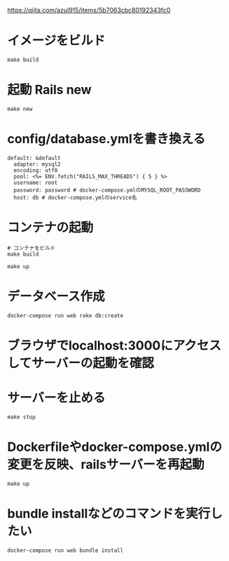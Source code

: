 
https://qiita.com/azul915/items/5b7063cbc80192343fc0

# イメージをビルド

```
make build
```

# 起動 Rails new

```
make new
```

# config/database.ymlを書き換える

```
default: &default
  adapter: mysql2
  encoding: utf8
  pool: <%= ENV.fetch("RAILS_MAX_THREADS") { 5 } %>
  username: root
  password: password # docker-compose.ymlのMYSQL_ROOT_PASSWORD
  host: db # docker-compose.ymlのservice名
```

# コンテナの起動


```
# コンテナをビルド
make build
```

```
make up
```

# データベース作成

```
docker-compose run web rake db:create
```

# ブラウザでlocalhost:3000にアクセスしてサーバーの起動を確認

# サーバーを止める

```
make stop
```

# Dockerfileやdocker-compose.ymlの変更を反映、railsサーバーを再起動

```
make up
```

# bundle installなどのコマンドを実行したい

```
docker-compose run web bundle install
```

